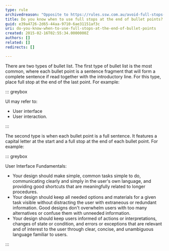 ```yaml
---
type: rule
archivedreason: "Opposite to https://rules.ssw.com.au/avoid-full-stops-in-bullet-point-lists \nWrong category “Rules to Better Navigation”\nNo value\n"
title: Do you know when to use full stops at the end of bullet points?
guid: e39a4726-2d65-44aa-9710-6ae31151af3c
uri: do-you-know-when-to-use-full-stops-at-the-end-of-bullet-points
created: 2015-02-16T02:55:34.0000000Z
authors: []
related: []
redirects: []

---
```


There are two types of bullet list. The first type of bullet list is the  most common, where each bullet point is a sentence fragment that will  form a complete sentence if read together with the introductory line.  For this type, place full stop at the end of the last point. For  example:

<!--endintro-->


::: greybox

UI may refer to:

* User interface
* User interaction.


:::

The second type is when each bullet point is a full sentence. It features a capital letter at the start and a full stop at the end of each bullet point. For example:


::: greybox

User Interface Fundamentals:

* Your design should make simple, common tasks simple to do, communicating clearly and simply in the user's own language, and providing good shortcuts that are meaningfully related to longer procedures.
* Your design should keep all needed options and materials for a given task visible without distracting the user with extraneous or redundant information. Good designs don't overwhelm users with too many alternatives or confuse them with unneeded information.
* Your design should keep users informed of actions or interpretations, changes of state or condition, and errors or exceptions that are relevant and of interest to the user through clear, concise, and unambiguous language familiar to users.


:::
